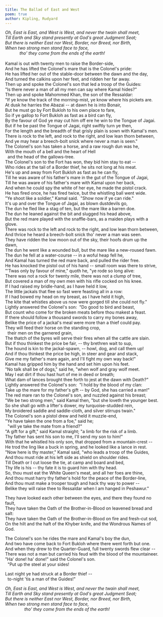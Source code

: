 ```yaml
---
title: The Ballad of East and West
poem: true
author: Kipling, Rudyard
---
```

<em>Oh, East is East, and West is West, and never the twain shall meet,  
Till Earth and Sky stand presently at God's great Judgment Seat;  
But there is neither East nor West, Border, nor Breed, nor Birth,  
When two strong men stand face to face,  
&nbsp;&nbsp;&nbsp; &nbsp;&nbsp;&nbsp; &nbsp;&nbsp;&nbsp; tho' they come from the ends of the earth!  
</em>  
Kamal is out with twenty men to raise the Border-side,  
And he has lifted the Colonel's mare that is the Colonel's pride:  
He has lifted her out of the stable-door between the dawn and the day,  
And turned the calkins upon her feet, and ridden her far away.  
Then up and spoke the Colonel's son that led a troop of the Guides:  
&quot;Is there never a man of all my men can say where Kamal hides?&quot;  
Then up and spoke Mahommed Khan, the son of the Ressaldar:  
&quot;If ye know the track of the morning-mist, ye know where his pickets are.  
At dusk he harries the Abazai -- at dawn he is into Bonair,  
But he must go by Fort Bukloh to his own place to fare,  
So if ye gallop to Fort Bukloh as fast as a bird can fly,  
By the favour of God ye may cut him off ere he win to the Tongue of Jagai.  
But if he be past the Tongue of Jagai, right swiftly turn ye then,  
For the length and the breadth of that grisly plain is sown with Kamal's men.  
There is rock to the left, and rock to the right, and low lean thorn between,  
And ye may hear a breech-bolt snick where never a man is seen.&quot;  
The Colonel's son has taken a horse, and a raw rough dun was he,  
With the mouth of a bell and the heart of Hell  
&nbsp; and the head of the gallows-tree.  
The Colonel's son to the Fort has won, they bid him stay to eat --  
Who rides at the tail of a Border thief, he sits not long at his meat.  
He's up and away from Fort Bukloh as fast as he can fly,  
Till he was aware of his father's mare in the gut of the Tongue of Jagai,  
Till he was aware of his father's mare with Kamal upon her back,  
And when he could spy the white of her eye, he made the pistol crack.  
He has fired once, he has fired twice, but the whistling ball went wide.  
&quot;Ye shoot like a soldier,&quot; Kamal said.&nbsp; &quot;Show now if ye can ride.&quot;  
It's up and over the Tongue of Jagai, as blown dustdevils go,  
The dun he fled like a stag of ten, but the mare like a barren doe.  
The dun he leaned against the bit and slugged his head above,  
But the red mare played with the snaffle-bars, as a maiden plays with a glove.  
There was rock to the left and rock to the right, and low lean thorn between,  
And thrice he heard a breech-bolt snick tho' never a man was seen.  
They have ridden the low moon out of the sky, their hoofs drum up the dawn,  
The dun he went like a wounded bull, but the mare like a new-roused fawn.  
The dun he fell at a water-course -- in a woful heap fell he,  
And Kamal has turned the red mare back, and pulled the rider free.  
He has knocked the pistol out of his hand -- small room was there to strive,  
&quot;'Twas only by favour of mine,&quot; quoth he, &quot;ye rode so long alive:  
There was not a rock for twenty mile, there was not a clump of tree,  
But covered a man of my own men with his rifle cocked on his knee.  
If I had raised my bridle-hand, as I have held it low,  
The little jackals that flee so fast were feasting all in a row:  
If I had bowed my head on my breast, as I have held it high,  
The kite that whistles above us now were gorged till she could not fly.&quot;  
Lightly answered the Colonel's son:&nbsp; &quot;Do good to bird and beast,  
But count who come for the broken meats before thou makest a feast.  
If there should follow a thousand swords to carry my bones away,  
Belike the price of a jackal's meal were more than a thief could pay.  
They will feed their horse on the standing crop,  
&nbsp; their men on the garnered grain,  
The thatch of the byres will serve their fires when all the cattle are slain.  
But if thou thinkest the price be fair, -- thy brethren wait to sup,  
The hound is kin to the jackal-spawn, -- howl, dog, and call them up!  
And if thou thinkest the price be high, in steer and gear and stack,  
Give me my father's mare again, and I'll fight my own way back!&quot;  
Kamal has gripped him by the hand and set him upon his feet.  
&quot;No talk shall be of dogs,&quot; said he, &quot;when wolf and gray wolf meet.  
May I eat dirt if thou hast hurt of me in deed or breath;  
What dam of lances brought thee forth to jest at the dawn with Death?&quot;  
Lightly answered the Colonel's son:&nbsp; &quot;I hold by the blood of my clan:  
Take up the mare for my father's gift -- by God, she has carried a man!&quot;  
The red mare ran to the Colonel's son, and nuzzled against his breast;  
&quot;We be two strong men,&quot; said Kamal then, &quot;but she loveth the younger best.  
So she shall go with a lifter's dower, my turquoise-studded rein,  
My broidered saddle and saddle-cloth, and silver stirrups twain.&quot;  
The Colonel's son a pistol drew and held it muzzle-end,  
&quot;Ye have taken the one from a foe,&quot; said he;  
&nbsp; &quot;will ye take the mate from a friend?&quot;  
&quot;A gift for a gift,&quot; said Kamal straight; &quot;a limb for the risk of a limb.  
Thy father has sent his son to me, I'll send my son to him!&quot;  
With that he whistled his only son, that dropped from a mountain-crest --  
He trod the ling like a buck in spring, and he looked like a lance in rest.  
&quot;Now here is thy master,&quot; Kamal said, &quot;who leads a troop of the Guides,  
And thou must ride at his left side as shield on shoulder rides.  
Till Death or I cut loose the tie, at camp and board and bed,  
Thy life is his -- thy fate it is to guard him with thy head.  
So, thou must eat the White Queen's meat, and all her foes are thine,  
And thou must harry thy father's hold for the peace of the Border-line,  
And thou must make a trooper tough and hack thy way to power --  
Belike they will raise thee to Ressaldar when I am hanged in Peshawur.&quot;  

They have looked each other between the eyes, and there they found no fault,  
They have taken the Oath of the Brother-in-Blood on leavened bread and salt:  
They have taken the Oath of the Brother-in-Blood on fire and fresh-cut sod,  
On the hilt and the haft of the Khyber knife, and the Wondrous Names of God.  

The Colonel's son he rides the mare and Kamal's boy the dun,  
And two have come back to Fort Bukloh where there went forth but one.  
And when they drew to the Quarter-Guard, full twenty swords flew clear --  
There was not a man but carried his feud with the blood of the mountaineer.  
&quot;Ha' done! ha' done!&quot; said the Colonel's son.  
&nbsp; &quot;Put up the steel at your sides!  

Last night ye had struck at a Border thief --  
&nbsp; to-night 'tis a man of the Guides!&quot;  

<em>Oh, East is East, and West is West, and never the twain shall meet,  
Till Earth and Sky stand presently at God's great Judgment Seat;  
But there is neither East nor West, Border, nor Breed, nor Birth,  
When two strong men stand face to face,  
&nbsp;&nbsp;&nbsp; &nbsp;&nbsp;&nbsp; &nbsp;&nbsp;&nbsp; &nbsp;&nbsp;&nbsp; tho' they come from the ends of the earth!  
</em>

